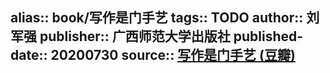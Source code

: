 alias:: book/写作是门手艺
tags:: TODO
author:: 刘军强
publisher:: 广西师范大学出版社
published-date:: 20200730
source:: [写作是门手艺 (豆瓣)](https://book.douban.com/subject/35143751/)
-